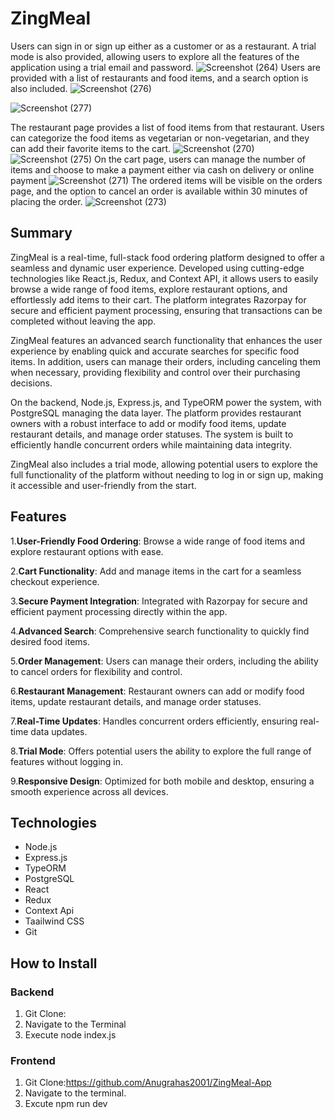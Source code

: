 # ZingMeal

Users can sign in or sign up either as a customer or as a restaurant. A trial mode is also provided, allowing users to explore all the features of the application using a trial email and password.
![Screenshot (264)](https://github.com/user-attachments/assets/136e02b2-7e17-4367-b41f-ff00a918077d)
Users are provided with a list of restaurants and food items, and a search option is also included.
![Screenshot (276)](https://github.com/user-attachments/assets/73fdc2d7-b049-4973-aebf-4cc490df5fd5)

![Screenshot (277)](https://github.com/user-attachments/assets/7da8cc8c-18a9-4ada-b0ab-a05ea979a8a5)

The restaurant page provides a list of food items from that restaurant. Users can categorize the food items as vegetarian or non-vegetarian, and they can add their favorite items to the cart.
![Screenshot (270)](https://github.com/user-attachments/assets/f6343462-9c4b-4a11-b8f9-5480d3c3d4bb)
![Screenshot (275)](https://github.com/user-attachments/assets/488422fc-4882-4e1a-9fe9-0153c8cf8793)
On the cart page, users can manage the number of items and choose to make a payment either via cash on delivery or online payment
![Screenshot (271)](https://github.com/user-attachments/assets/f93867ab-0808-4e6c-bbac-96823129a50f)
The ordered items will be visible on the orders page, and the option to cancel an order is available within 30 minutes of placing the order.
![Screenshot (273)](https://github.com/user-attachments/assets/3394a518-1761-461d-8c50-3cb8a4f05e6f)

## Summary

ZingMeal is a real-time, full-stack food ordering platform designed to offer a seamless and dynamic user experience. Developed using cutting-edge technologies like React.js, Redux, and Context API, it allows users to easily browse a wide range of food items, explore restaurant options, and effortlessly add items to their cart. The platform integrates Razorpay for secure and efficient payment processing, ensuring that transactions can be completed without leaving the app.

ZingMeal features an advanced search functionality that enhances the user experience by enabling quick and accurate searches for specific food items. In addition, users can manage their orders, including canceling them when necessary, providing flexibility and control over their purchasing decisions.

On the backend, Node.js, Express.js, and TypeORM power the system, with PostgreSQL managing the data layer. The platform provides restaurant owners with a robust interface to add or modify food items, update restaurant details, and manage order statuses. The system is built to efficiently handle concurrent orders while maintaining data integrity.

ZingMeal also includes a trial mode, allowing potential users to explore the full functionality of the platform without needing to log in or sign up, making it accessible and user-friendly from the start.
## Features

1.**User-Friendly Food Ordering**: Browse a wide range of food items and explore restaurant options with ease.

2.**Cart Functionality**: Add and manage items in the cart for a seamless checkout experience.

3.**Secure Payment Integration**: Integrated with Razorpay for secure and efficient payment processing directly within the app.

4.**Advanced Search**: Comprehensive search functionality to quickly find desired food items.

5.**Order Management**: Users can manage their orders, including the ability to cancel orders for flexibility and control.

6.**Restaurant Management**: Restaurant owners can add or modify food items, update restaurant details, and manage order statuses.

7.**Real-Time Updates**: Handles concurrent orders efficiently, ensuring real-time data updates.

8.**Trial Mode**: Offers potential users the ability to explore the full range of features without logging in.

9.**Responsive Design**: Optimized for both mobile and desktop, ensuring a smooth experience across all devices.

## Technologies

- Node.js
- Express.js
- TypeORM
- PostgreSQL
- React
- Redux
- Context Api
- Taailwind CSS
- Git

## How to Install

### Backend
1. Git Clone:
2. Navigate to the Terminal
3. Execute node index.js

### Frontend
1. Git Clone:https://github.com/Anugrahas2001/ZingMeal-App
2. Navigate to the terminal.
3. Excute npm run dev

